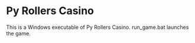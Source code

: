 Py Rollers Casino
===================

This is a Windows executable of Py Rollers Casino.
run_game.bat launches the game.
